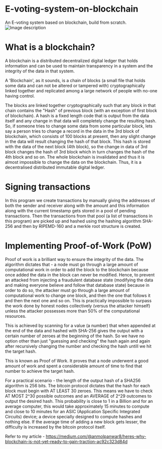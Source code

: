 # E-voting-system-on-blockchain
An E-voting system based on blockchain, build from scratch.
![Image description](https://github.com/adi2381/py-blockchain/raw/master/cover.png)


# What is a blockchain?
 A blockchain is a distributed decentralized digital ledger that holds information and can be used to maintain transparency in a system and the integrity of the data in that system.

 A 'Blockchain', as it sounds, is a chain of blocks (a small file that holds some data and can not be altered or tampered with) cryptographically linked together and replicated among a large network of people with no-one having control.
 
 The blocks are linked together cryptographically such that any block in that chain contains the "Hash" of previous block (with an exception of first block of blockchain). A hash is a fixed length code that is output from the data itself and any change in that data will completely change the resulting hash.
 So, if someone tries to change some data from some particular block, lets say a person tries to change a record in the data in the 3rd block of blockchain, which consists of 100 blocks at present, then any slight change in the data will result changing the hash of that block. This hash is stored with the data of the next block (4th block), so the change in data of 3rd block changes the hash of 3rd block which in turn changes the hash of the 4th block and so on. The whole blockchain is invalidated and thus it is almost impossible to change the data on the blockchain. Thus, it is a decentralised distributed immutable digital ledger.
 
 # Signing transactions
 In this program we create transactions by manually giving the addresses of both the sender and receiver along with the amount and this information along with the current timestamp gets stored in a pool of pending transactions. Then the transactions from that pool (a list of transactions in this program) are picked up and hashed using the hashing algorithm SHA-256 and then by RIPEMD-160 and a merkle root structure is created.
 
 # Implementing Proof-of-Work (PoW)
 Proof of work is a brilliant way to ensure the integrity of the data. The algorithm dictates that - a node must go through a large amount of computational work in order to add the block to the blockchain because once added the data in the block can never be modified. Hence, to prevent an attacked from injecting a fraudulent database state (modifying the data and making everyone believe and follow that database state) because in order to do so, the attacker must go through a large amount of computational work to change one block, and then the one that follows it and then the next one and so on. This is practically impossible to surpass the work done by honest nodes collectively (versus the attacker himself) unless the attacker possesses more than 50% of the computational resources.
 
 This is achieved by scanning for a value (a number) that when appended at the end of the data and hashed with SHA-256 gives the output with a certain number of zeroes at the beginning of the hash. So we have no option other than just "guessing and checking" the hash again and again after recursively changing the number and checking the hash untill we hit the target hash.
 
 This is known as Proof of Work. It proves that a node underwent a good amount of work and spent a considerable amount of time to find that number to achieve the target hash.


 For a practical scenario - the length of the output hash of a SHA256 algorithm is 256 bits. The bitcoin protocol dictates that the hash for each block must begin with AT LEAST 30 zeroes. This means we have to check AT MOST 2^30 possible outcomes and an AVERAGE of 2^29 outcomes to output the desired hash.
 This probability is close to 1 in a Billion and for an average computer, this would take approximately 15 minutes to compute and close to 10 minutes for an ASIC (Application Specific Integrated Circuits) device; a device specially designed to compute hashes and nothing else.
 If the average time of adding a new block gets lesser, the difficulty is increased by the bitcoin protocol itself.

Refer to my article - https://medium.com/@anmolpanwar8/heres-why-blockchain-is-not-yet-ready-to-gain-traction-ac92c323d84d

